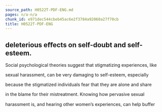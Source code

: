 ```yaml
---
source_path: H0522T-PDF-ENG.md
pages: n/a-n/a
chunk_id: e971dec544cbeb45ac6e2f3784a92060a27f70cb
title: H0522T-PDF-ENG
---
```

## deleterious eﬀects on self-doubt and self-esteem.

Social psychological theories suggest that stigmatizing experiences, like

sexual harassment, can be very damaging to self-esteem, especially

because the stigmatized individuals fear that they are alone and share

in the blame for their mistreatment. Knowing how pervasive sexual

harassment is, and hearing other women’s experiences, can help buﬀer
